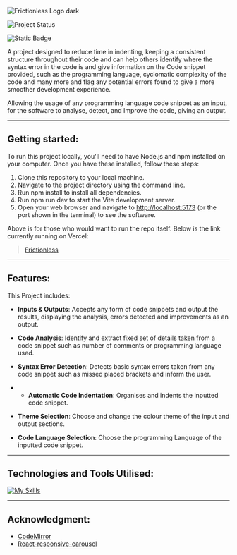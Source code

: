
![Frictionless Logo dark](https://github.com/user-attachments/assets/83845914-5c24-4960-94d0-4e735559f330)

![Project Status](https://img.shields.io/badge/status-completed-brghtgreen)

![Static Badge](https://img.shields.io/badge/made_with-React_+_Vite-blue)

A project designed to reduce time in indenting, keeping a consistent structure throughout their code and can help others identify where the syntax error in the code is and give information on the Code snippet provided, such as the programming language, cyclomatic complexity of the code and many more and flag any potential errors found to give a more smoother development experience.

Allowing the usage of any programming language code snippet as an input, for the software to analyse, detect, and Improve the code, giving an output.


----
## Getting started:

To run this project locally, you'll need to have Node.js and npm installed on your computer. Once you have these installed, follow these steps:

1. Clone this repository to your local machine.
2. Navigate to the project directory using the command line.
3. Run npm install to install all dependencies.
4. Run npm run dev to start the Vite development server.
5. Open your web browser and navigate to [http://localhost:5173](http://localhost:5173) (or the port shown in the terminal) to see the software.

Above is for those who would want to run the repo itself.
Below is the link currently running on Vercel:
> [Frictionless](https://frictionless-beta.vercel.app/)

------
## Features:

This Project includes:
- **Inputs & Outputs**: Accepts any form of code snippets and output the results, displaying the analysis, errors detected and improvements as an output.

- **Code Analysis**:  Identify and extract fixed set of details taken from a code snippet such as number of comments or programming language used.

- **Syntax Error Detection**: Detects basic syntax errors taken from any code snippet such as missed placed brackets and inform the user.

- - **Automatic Code Indentation**: Organises and indents the inputted code snippet.

- **Theme Selection**: Choose and change the colour theme of the input and output sections.

- **Code Language Selection**: Choose the programming Language of the inputted code snippet.

-----
## Technologies and Tools Utilised:

[![My Skills](https://skillicons.dev/icons?i=react,js,html,css,vite,mongodb,express,nodejs,vscode&perline=2)](https://skillicons.dev)

------
## Acknowledgment:

- [CodeMirror](https://codemirror.net/docs/guide/)
- [React-responsive-carousel](https://www.npmjs.com/package/react-responsive-carousel)


